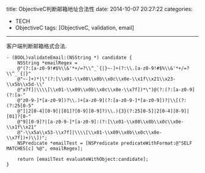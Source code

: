 title: ObjectiveC判断邮箱地址合法性
date: 2014-10-07 20:27:22
categories:
- TECH
- ObjectiveC
tags: [ObjectiveC, validation, email]
---
客户端判断邮箱格式合法.
```objc
- (BOOL)validateEmail:(NSString *) candidate {
    NSString *emailRegex =
    @"(?:[a-z0-9!#$%\\&'*+/=?\\^_`{|}~-]+(?:\\.[a-z0-9!#$%\\&'*+/=?\\^_`{|}"
    @"~-]+)*|\"(?:[\\x01-\\x08\\x0b\\x0c\\x0e-\\x1f\\x21\\x23-\\x5b\\x5d-\\"
    @"x7f]|\\\\[\\x01-\\x09\\x0b\\x0c\\x0e-\\x7f])*\")@(?:(?:[a-z0-9](?:[a-"
    @"z0-9-]*[a-z0-9])?\\.)+[a-z0-9](?:[a-z0-9-]*[a-z0-9])?|\\[(?:(?:25[0-5"
    @"]|2[0-4][0-9]|[01]?[0-9][0-9]?)\\.){3}(?:25[0-5]|2[0-4][0-9]|[01]?[0-"
    @"9][0-9]?|[a-z0-9-]*[a-z0-9]:(?:[\\x01-\\x08\\x0b\\x0c\\x0e-\\x1f\\x21"
    @"-\\x5a\\x53-\\x7f]|\\\\[\\x01-\\x09\\x0b\\x0c\\x0e-\\x7f])+)\\])";
    NSPredicate *emailTest = [NSPredicate predicateWithFormat:@"SELF MATCHES[c] %@", emailRegex];
    
    return [emailTest evaluateWithObject:candidate];
}
```
